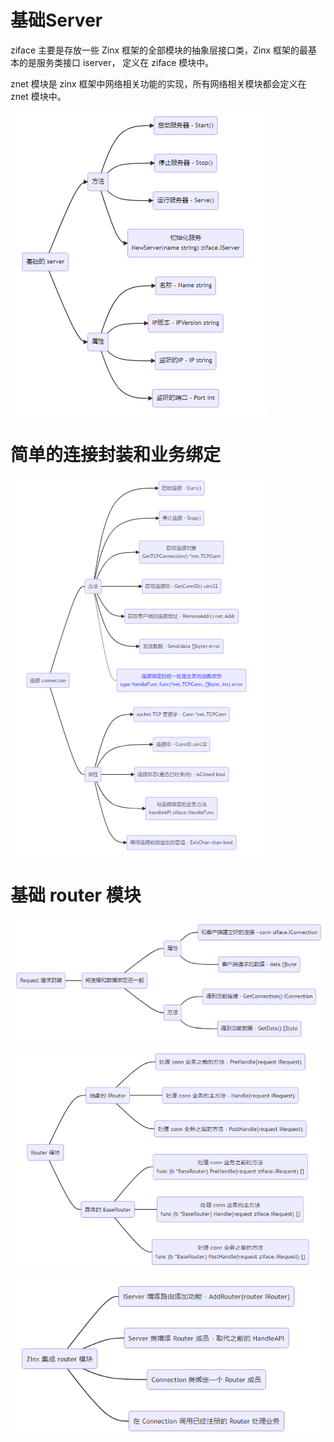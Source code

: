 # 基础Server
ziface 主要是存放一些 Zinx 框架的全部模块的抽象层接口类，Zinx 框架的最基本的是服务类接口 iserver，
定义在 ziface 模块中。

znet 模块是 zinx 框架中网络相关功能的实现，所有网络相关模块都会定义在 znet 模块中。

![img.png](images/basic_server.png)

# 简单的连接封装和业务绑定

![img.png](images/conn.png)

# 基础 router 模块

![img.png](images/request.png)

![img.png](images/router.png)

![img.png](images/integrate_router.png)